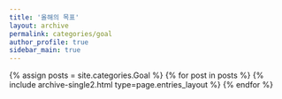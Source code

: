 ```yaml
---
title: '올해의 목표'
layout: archive
permalink: categories/goal
author_profile: true
sidebar_main: true
---
```


{% assign posts = site.categories.Goal %}
{% for post in posts %} {% include archive-single2.html type=page.entries_layout %} {% endfor %}
